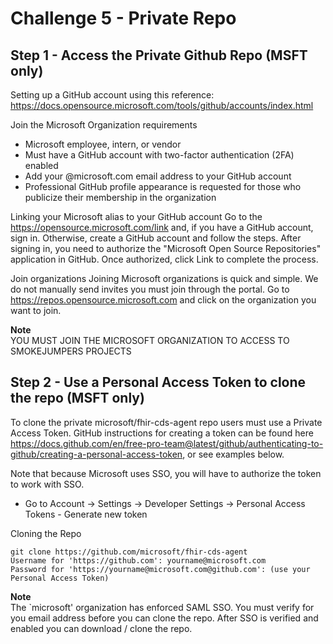 # Challenge 5 - Private Repo 

## Step 1 - Access the Private Github Repo (MSFT only)
Setting up a GitHub account using this reference:  https://docs.opensource.microsoft.com/tools/github/accounts/index.html

Join the Microsoft Organization requirements  
- Microsoft employee, intern, or vendor
- Must have a GitHub account with two-factor authentication (2FA) enabled
- Add your @microsoft.com email address to your GitHub account
- Professional GitHub profile appearance is requested for those who publicize their membership in the organization

Linking your Microsoft alias to your GitHub account
Go to the https://opensource.microsoft.com/link and, if you have a GitHub account, sign in. Otherwise, create a GitHub account and follow the steps. After signing in, you need to authorize the "Microsoft Open Source Repositories" application in GitHub. Once authorized, click Link to complete the process.

Join organizations
Joining Microsoft organizations is quick and simple. We do not manually send invites you must join through the portal. Go to https://repos.opensource.microsoft.com and click on the organization you want to join.

__Note__    
YOU MUST JOIN THE MICROSOFT ORGANIZATION TO ACCESS TO SMOKEJUMPERS PROJECTS


## Step 2 - Use a Personal Access Token to clone the repo (MSFT only)
To clone the private microsoft/fhir-cds-agent repo users must use a Private Access Token. GitHub instructions for creating a token can be found here https://docs.github.com/en/free-pro-team@latest/github/authenticating-to-github/creating-a-personal-access-token, or see examples below.

Note that because Microsoft uses SSO, you will have to authorize the token to work with SSO.
- Go to Account -> Settings -> Developer Settings -> Personal Access Tokens - Generate new token 

Cloning the Repo  
```
git clone https://github.com/microsoft/fhir-cds-agent 
Username for 'https://github.com': yourname@microsoft.com 
Password for 'https://yourname@microsoft.com@github.com': (use your Personal Access Token)
```
  
__Note__  
The `microsoft' organization has enforced SAML SSO. You must verify for you email address before you can clone the repo.  After SSO is verified and enabled you can download / clone the repo. 


